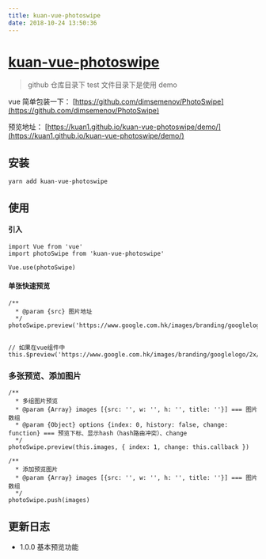 ```yaml
---
title: kuan-vue-photoswipe
date: 2018-10-24 13:50:36
---
```

# [kuan-vue-photoswipe](https://github.com/kuan1/kuan-vue-photoswipe)

> github 仓库目录下 test 文件目录下是使用 demo

vue 简单包装一下：
[https://github.com/dimsemenov/PhotoSwipe](https://github.com/dimsemenov/PhotoSwipe)

预览地址：
[https://kuan1.github.io/kuan-vue-photoswipe/demo/](https://kuan1.github.io/kuan-vue-photoswipe/demo/)

## 安装

```
yarn add kuan-vue-photoswipe
```

## 使用

#### 引入

```
import Vue from 'vue'
import photoSwipe from 'kuan-vue-photoswipe'

Vue.use(photoSwipe)
```

#### 单张快速预览

```
/**
  * @param {src} 图片地址
  */
photoSwipe.preview('https://www.google.com.hk/images/branding/googlelogo/2x/googlelogo_color_272x92dp.png')


// 如果在vue组件中
this.$preview('https://www.google.com.hk/images/branding/googlelogo/2x/googlelogo_color_272x92dp.png')
```

### 多张预览、添加图片

```
/**
  * 多组图片预览
  * @param {Array} images [{src: '', w: '', h: '', title: ''}] === 图片数组
  * @param {Object} options {index: 0, history: false, change: function} === 预览下标、显示hash（hash路由冲突）、change
  */
photoSwipe.preview(this.images, { index: 1, change: this.callback })

/**
  * 添加预览图片
  * @param {Array} images [{src: '', w: '', h: '', title: ''}] === 图片数组
  */
photoSwipe.push(images)
```

## 更新日志

- 1.0.0 基本预览功能

  